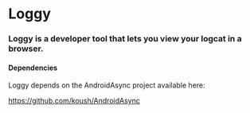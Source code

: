 # Loggy

### Loggy is a developer tool that lets you view your logcat in a browser.


#### Dependencies

Loggy depends on the AndroidAsync project available here:

https://github.com/koush/AndroidAsync
